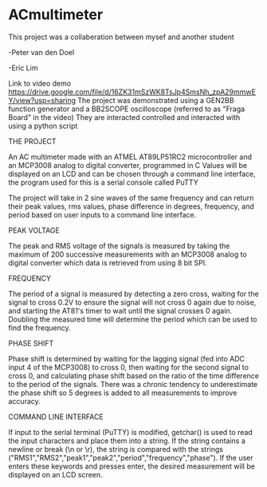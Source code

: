 # ACmultimeter

This project was a collaberation between mysef and another student

-Peter van den Doel

-Eric Lim

Link to video demo
https://drive.google.com/file/d/16ZK31mSzWK8TsJp4SmsNh_zpA29mmwEY/view?usp=sharing
The project was demonstrated using a GEN2BB function generator and a BB2SCOPE oscilloscope (referred to as "Fraga Board" in the video)
They are interacted controlled and interacted with using a python script


THE PROJECT

An AC multimeter made with an ATMEL AT89LP51RC2 microcontroller and an MCP3008 analog to digital converter, programmed in C
Values will be displayed on an LCD and can be chosen through a command line interface, the program used for this is a serial console called PuTTY

The project will take in 2 sine waves of the same frequency and can return their peak values, rms values, phase difference in degrees, frequency, and period
based on user inputs to a command line interface.

PEAK VOLTAGE

The peak and RMS voltage of the signals is measured by taking the maximum of 200 successive measurements with an MCP3008 analog to digital converter which data is retrieved from using 8 bit SPI. 

FREQUENCY

The period of a signal is measured by detecting a zero cross, waiting for the signal to cross 0.2V to ensure the signal will not cross 0 again due to noise, and starting the AT81's timer to wait until the signal crosses 0 again. Doubling the measured time will determine the period which can be used to find the frequency.

PHASE SHIFT

Phase shift is determined by waiting for the lagging signal (fed into ADC input 4 of the MCP3008) to cross 0, then waiting for the second signal to cross 0, and calculating phase shift based on the ratio of the time difference to the period of the signals. There was a chronic tendency to underestimate the phase shift so 5 degrees is added to all measurements to improve accuracy.


COMMAND LINE INTERFACE

If input to the serial terminal (PuTTY) is modified, getchar() is used to read the input characters and place them into a string. If the string contains a newline or break (\n or \r), the string is compared with the strings ("RMS1","RMS2","peak1","peak2","period","frequency","phase"). If the user enters these keywords and presses enter, the desired measurement will be displayed on an LCD screen.

